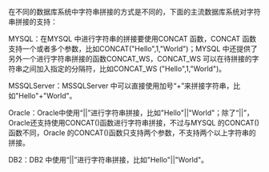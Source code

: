 在不同的数据库系统中字符串拼接的方式是不同的，下面的主流数据库系统对字符串拼接的支持：
MYSQL：在MYSQL 中进行字符串的拼接要使用CONCAT 函数，CONCAT 函数支持一个或者多个参数，比如CONCAT("Hello",1,"World")；MYSQL 中还提供了另外一个进行字符串拼接的函数CONCAT_WS，CONCAT_WS 可以在待拼接的字符串之间加入指定的分隔符，比如CONCAT_WS ("Hello",1,"World")。
MSSQLServer：MSSQLServer 中可以直接使用加号“+”来拼接字符串，比如"Hello"+"World"。
Oracle：Oracle中使用“||”进行字符串拼接，比如"Hello"||"World"；除了“||”，Oracle还支持使用CONCAT()函数进行字符串拼接，不过与MYSQL 的CONCAT()函数不同，Oracle 的CONCAT()函数只支持两个参数，不支持两个以上字符串的拼接。
DB2：DB2 中使用“||”进行字符串拼接，比如"Hello"||"World"。